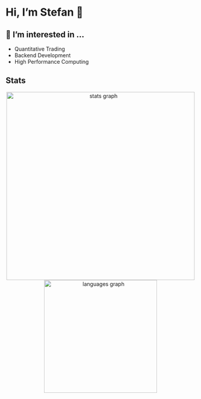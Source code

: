 #  Hi, I’m Stefan 👋
## 👀 I’m interested in ...
- Quantitative Trading
- Backend Development
- High Performance Computing

## Stats

<div align="center">
    <img src="https://github-readme-stats.vercel.app/api?username=StefanNede&hide_title=true&hide_rank=false&show_icons=true&include_all_commits=true&count_private=true&disable_animations=false&theme=tokyonight&locale=en&hide_border=false&order=1" height="500" alt="stats graph"  />
  <img src="https://github-readme-stats.vercel.app/api/top-langs/?username=StefanNede&stats_format=bytes&theme=tokyonight" height="300" alt="languages graph"  />
</div>



